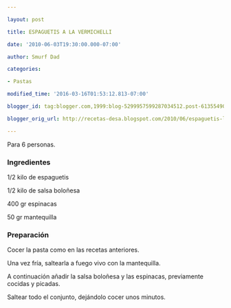 ```yaml
---

layout: post

title: ESPAGUETIS A LA VERMICHELLI

date: '2010-06-03T19:30:00.000-07:00'

author: Smurf Dad

categories:

- Pastas

modified_time: '2016-03-16T01:53:12.813-07:00'

blogger_id: tag:blogger.com,1999:blog-5299957599287034512.post-6135549087970854759

blogger_orig_url: http://recetas-desa.blogspot.com/2010/06/espaguetis-la-vermichelli.html

---
```


Para 6 personas.

<h3>Ingredientes</h3>

1/2 kilo de espaguetis

1/2 kilo de salsa bolo&ntilde;esa

400 gr espinacas

50 gr mantequilla

<h3>Preparación</h3>

Cocer la pasta como en las recetas anteriores.

Una vez fría, saltearla a fuego vivo con la mantequilla.

A continuación a&ntilde;adir la salsa bolo&ntilde;esa y las espinacas, previamente cocidas y picadas.

Saltear todo el conjunto, dejándolo cocer unos minutos.

